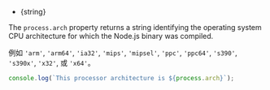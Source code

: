 <!-- YAML
added: v0.5.0
-->

* {string}

The `process.arch` property returns a string identifying the operating system CPU
architecture for which the Node.js binary was compiled.

例如
`'arm'`, `'arm64'`, `'ia32'`, `'mips'`, `'mipsel'`, `'ppc'`, `'ppc64'`, `'s390'`, `'s390x'`, `'x32'`, 或 `'x64'`。

```js
console.log(`This processor architecture is ${process.arch}`);
```


